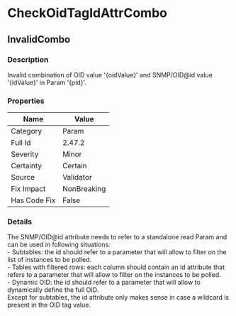 ﻿---  
uid: Validator_2_47_2  
---

# CheckOidTagIdAttrCombo

## InvalidCombo

### Description

Invalid combination of OID value '{oidValue}' and SNMP\/OID@id value '{idValue}' in Param '{pid}'.

### Properties

| Name         | Value       |
| ------------ | ----------- |
| Category     | Param       |
| Full Id      | 2.47.2      |
| Severity     | Minor       |
| Certainty    | Certain     |
| Source       | Validator   |
| Fix Impact   | NonBreaking |
| Has Code Fix | False       |

### Details

The SNMP\/OID@id attribute needs to refer to a standalone read Param and can be used in following situations:  
\- Subtables: the id should refer to a parameter that will allow to filter on the list of instances to be polled.  
\- Tables with filtered rows: each column should contain an id attribute that refers to a parameter that will allow to filter on the instances to be polled.  
\- Dynamic OID: the id should refer to a parameter that will allow to dynamically define the full OID.  
Except for subtables, the id attribute only makes sense in case a wildcard is present in the OID tag value.
